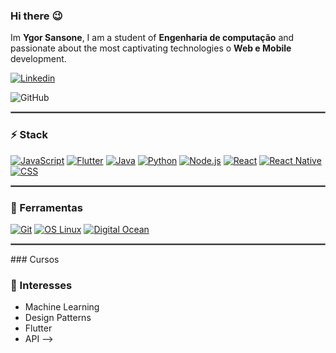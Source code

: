 
### Hi there :wink:
Im **Ygor Sansone**, I am a student of **Engenharia de computação** and passionate about the most captivating technologies o **Web e Mobile** development.

[![Linkedin](https://img.shields.io/badge/-LinkedIn-blue?logo=Linkedin&logoColor=white&link=https://www.linkedin.com/in/ygorsansone/)](https://www.linkedin.com/in/ygorsansone/)

![GitHub](https://img.shields.io/github/followers/YgorSansone?label=Seguir&style=social&logo=github)

<hr style="border: 1px solid gray"> </hr>

### :zap: Stack
[![JavaScript](https://img.shields.io/badge/-JavaScript-000?logo=JavaScript&link=https://www.ecma-international.org/)](https://www.ecma-international.org/)
[![Flutter](https://img.shields.io/badge/-Flutter-007ACC?logo=Flutter&logoColor=4cd1fc&link=https://flutter.dev/)](https://flutter.dev/)
[![Java](https://img.shields.io/badge/-Java-032339?logo=Java&logoColor=white&link=https://www.java.com/pt_BR/)](https://www.java.com/pt_BR/)
[![Python](https://img.shields.io/badge/-Python-032339?logo=python&logoColor=white&link=https://www.python.org/)](https://www.python.org/)
[![Node.js](https://img.shields.io/badge/-Node.js-339933?logo=Node.js&logoColor=white&link=https://nodejs.org)](https://nodejs.org)
[![React](https://img.shields.io/badge/-React-61DAFB?logo=React&logoColor=white&link=https://reactjs.org/)](https://reactjs.org/)
[![React Native](https://img.shields.io/badge/-React_Native-4B8BF5?logo=Android&logoColor=white&link=https://reactnative.dev/)](https://reactnative.dev/)
[![CSS](https://img.shields.io/badge/-CSS/SASS-1572B6?logo=CSS3&logoColor=white&link=https://developer.mozilla.org/pt-BR/docs/Web/CSS)](https://developer.mozilla.org/pt-BR/docs/Web/CSS)


<hr style="border: 1px solid gray"> </hr>

### :wrench: Ferramentas
[![Git](https://img.shields.io/badge/-Git-f1361f?logo=Git&logoColor=white&link=https://git-scm.com/)](https://git-scm.com/)
[![OS Linux](https://img.shields.io/badge/-OS_Linux-ffa62a?logo=Linux&logoColor=white&link=https://getfedora.org/)](https://getfedora.org/)
[![Digital Ocean](https://img.shields.io/badge/-Digital_Ocean-4557f8?logo=DigitalOcean&logoColor=white&link=https://www.digitalocean.com/)](https://www.digitalocean.com/)

<hr style="border: 1px solid gray"> </hr>
###  Cursos

### :pushpin: Interesses
- Machine Learning
- Design Patterns
- Flutter
- API
-->
